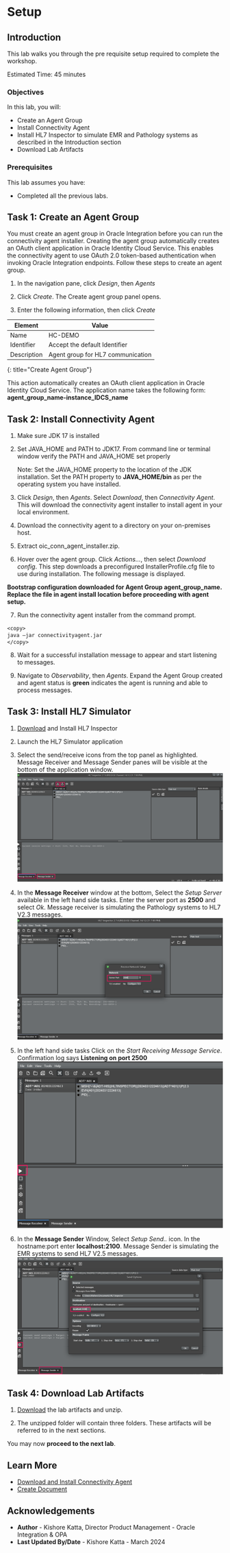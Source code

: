 # Setup

## Introduction

This lab walks you through the pre requisite setup required to complete the workshop.

Estimated Time: 45 minutes

### Objectives
In this lab, you will:
- Create an Agent Group
- Install Connectivity Agent
- Install HL7 Inspector to simulate EMR and Pathology systems as described in the Introduction section
- Download Lab Artifacts

### Prerequisites
This lab assumes you have:
- Completed all the previous labs.


## Task 1: Create an Agent Group
You must create an agent group in Oracle Integration before you can run the connectivity agent installer. Creating the agent group automatically creates an OAuth client application in Oracle Identity Cloud Service. This enables the connectivity agent to use OAuth 2.0 token-based authentication when invoking Oracle Integration endpoints. Follow these steps to create an agent group.

1.  In the navigation pane, click *Design*, then *Agents*

2.  Click *Create*. The Create agent group panel opens.

3. Enter the following information, then click *Create*

| **Element**          | **Value**          |       
| --- | ----------- |
|Name | HC-DEMO |
|Identifier | Accept the default Identifier |
|Description | Agent group for HL7 communication |
{: title="Create Agent Group"}

This action automatically creates an OAuth client application in Oracle Identity Cloud Service. The application name takes the following form: **agent\_group\_name-instance\_IDCS\_name**


## Task 2: Install Connectivity Agent

1.  Make sure JDK 17 is installed

2.  Set JAVA\_HOME and PATH to JDK17. From command line or terminal window verify the PATH and JAVA\_HOME set properly

    Note: Set the JAVA\_HOME property to the location of the JDK installation. Set the PATH property to **JAVA\_HOME/bin** as per the operating system you have installed.

3.  Click *Design*, then *Agents*. Select *Download*, then *Connectivity Agent*. This will download the connectivity agent installer to install agent in your local environment.

4.  Download the connectivity agent to a directory on your on-premises host.

5.  Extract oic_conn_agent_installer.zip.

6.  Hover over the agent group. Click *Actions...*, then select *Download config*.
This step downloads a preconfigured InstallerProfile.cfg file to use during installation. The following message is displayed.

**Bootstrap configuration downloaded for Agent Group agent\_group\_name. Replace the file in agent install location before proceeding with agent setup.**

7.  Run the connectivity agent installer from the command prompt.

```
<copy>
java –jar connectivityagent.jar
</copy>
```

8.  Wait for a successful installation message to appear and start listening to messages.

9. Navigate to *Observability*, then *Agents*. Expand the Agent Group created and agent status is **green** indicates the agent is running and able to process messages.

## Task 3: Install HL7 Simulator

1.  [Download](https://bitbucket.org/crambow/hl7inspector/wiki/Home) and Install HL7 Inspector

2.  Launch the HL7 Simulator application

3.  Select the send/receive icons from the top panel as highlighted. Message Receiver and Message Sender panes will be visible at the bottom of the application window.
![HL7 Inspector Send Receive Message](images/hl7-inspector-send-recieve.png)

4.  In the **Message Receiver** window at the bottom, Select the *Setup Server* available in the left hand side tasks. Enter the server port as **2500** and select *Ok*. Message receiver is simulating the Pathology systems to HL7 V2.3 messages.
![HL7 Receive Configuration](images/hl7-inspector-recieve-pathology.png)

5.  In the left hand side tasks Click on the *Start Receiving Message Service*. Confirmation log says **Listening on port 2500**
![HL7 Receive Message Start Service](images/hl7-inspector-recieve-pathology-service.png)

6.  In the **Message Sender** Window, Select *Setup Send..* icon. In the hostname:port enter **localhost:2100**. Message Sender is simulating the EMR systems to send HL7 V2.5 messages.
![HL7 Send Message Server](images/hl7-inspector-send-emr.png)

## Task 4: Download Lab Artifacts

1.  [Download](../files/get-started-hc-lab-artifacts.zip?download=1) the lab artifacts and unzip.

2. The unzipped folder will contain three folders. These artifacts will be referred to in the next sections.

You may now **proceed to the next lab**.

## Learn More

* [Download and Install Connectivity Agent](https://docs.oracle.com/en/cloud/paas/application-integration/integrations-user/downloading-and-running-premises-agent-installer.html)
* [Create Document](https://docs.oracle.com/en/cloud/paas/application-integration/integration-healthcare/create-custom-healthcare-document-definition.html)

## Acknowledgements
* **Author** - Kishore Katta, Director Product Management - Oracle Integration & OPA
* **Last Updated By/Date** - Kishore Katta - March 2024
